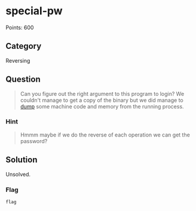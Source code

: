 # special-pw
Points: 600

## Category
Reversing

## Question
>Can you figure out the right argument to this program to login? We couldn't manage to get a copy of the binary but we did manage to [dump](files/special_pw.S) some machine code and memory from the running process. 

### Hint
>Hmmm maybe if we do the reverse of each operation we can get the password?

## Solution
Unsolved.

### Flag
`flag`
